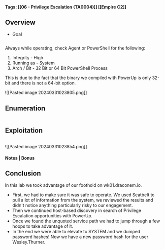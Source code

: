#### Tags: [[06 - Privilege Escalation (TA0004)]] [[Empire C2]]

## Overview 
- Goal

```markdown
```
Always while operating, check Agent or PowerShell for the following:
1. Integrity - High
2. Running as - System
3. Arch / Bit - 32 Bit or 64 Bit PowerShell Process

This is due to the fact that the binary we compiled with PowerUp is only 32-bit and there is not a 64-bit option.

![[Pasted image 20240331023805.png]]
## Enumeration 

```markdown
```

## Exploitation 

```markdown
```

![[Pasted image 20240331023854.png]]

#### Notes | Bonus


## Conclusion
In this lab we took advantage of our foothold on wk01.draconem.io. 
- First, we had to make sure it was safe to operate. We used Seatbelt to pull a lot of information from the system, we reviewed the results and didn't notice anything particularly risky to our engagement.
- Then we continued host-based discovery in search of Privilege Escalation opportunities with PowerUp. 
- Once we found the unquoted service path we had to jump through a few hoops to take advantage of it. 
- In the end we were able to elevate to SYSTEM and we dumped password hashes! Now we have a new password hash for the user Wesley.Thurner.